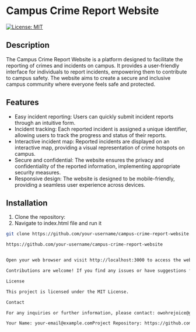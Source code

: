 # Campus Crime Report Website

[![License: MIT](https://img.shields.io/badge/License-MIT-blue.svg)](https://opensource.org/licenses/MIT)

## Description

The Campus Crime Report Website is a platform designed to facilitate the reporting of crimes and incidents on campus. It provides a user-friendly interface for individuals to report incidents, empowering them to contribute to campus safety. The website aims to create a secure and inclusive campus community where everyone feels safe and protected.

## Features

- Easy incident reporting: Users can quickly submit incident reports through an intuitive form.
- Incident tracking: Each reported incident is assigned a unique identifier, allowing users to track the progress and status of their reports.
- Interactive incident map: Reported incidents are displayed on an interactive map, providing a visual representation of crime hotspots on campus.
- Secure and confidential: The website ensures the privacy and confidentiality of the reported information, implementing appropriate security measures.
- Responsive design: The website is designed to be mobile-friendly, providing a seamless user experience across devices.

## Installation

1. Clone the repository:
2. Navigate to index.html file and run it
```bash
git clone https://github.com/your-username/campus-crime-report-website.git

https://github.com/your-username/campus-crime-report-website


Open your web browser and visit http://localhost:3000 to access the website.Technologies UsedHTMLCSSJavaScriptReact.jsNode.jsExpress.jsMongoDBContributing

Contributions are welcome! If you find any issues or have suggestions for improvements, please feel free to submit a pull request or open an issue.

License

This project is licensed under the MIT License.

Contact

For any inquiries or further information, please contact: owohrejoice@gmail.com 

Your Name: your-email@example.comProject Repository: https://github.com/RejoiceOwoh/JustReport
